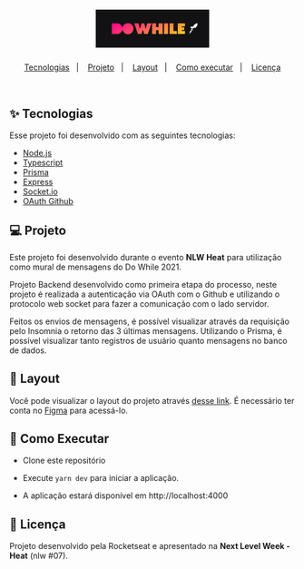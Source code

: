 <h1 align="center">
  <img alt="DoWhile" title="DoWhile" src="./assets/logo.png" width="200px" />
</h1>

<p align="center">
  <a href="#-tecnologias">Tecnologias</a>&nbsp;&nbsp;&nbsp;|&nbsp;&nbsp;&nbsp;
  <a href="#-projeto">Projeto</a>&nbsp;&nbsp;&nbsp;|&nbsp;&nbsp;&nbsp;
  <a href="#-layout">Layout</a>&nbsp;&nbsp;&nbsp;|&nbsp;&nbsp;&nbsp;
  <a href="#-como-executar">Como executar</a>&nbsp;&nbsp;&nbsp;|&nbsp;&nbsp;&nbsp;
  <a href="#-licença">Licença</a>
</p>

<br>

## ✨ Tecnologias

Esse projeto foi desenvolvido com as seguintes tecnologias:

- [Node.js](https://nodejs.org/en/)
- [Typescript](https://www.typescriptlang.org/)
- [Prisma](https://www.prisma.io/)
- [Express](https://expressjs.com/pt-br/)
- [Socket.io](https://socket.io/)
- [OAuth Github](https://docs.github.com/pt/developers/apps/building-oauth-apps/authorizing-oauth-apps)

## 💻 Projeto

Este projeto foi desenvolvido durante o evento **NLW Heat** para utilização como mural de mensagens do Do While 2021.

Projeto Backend desenvolvido como primeira etapa do processo, neste projeto é realizada a autenticação via OAuth com o Github e utilizando o protocolo web socket para fazer a comunicação com o lado servidor. 

Feitos os envios de mensagens, é possível visualizar através da requisição pelo Insomnia o retorno das 3 últimas mensagens. Utilizando o Prisma, é possível visualizar tanto registros de usuário quanto mensagens no banco de dados.

## 🔖 Layout

Você pode visualizar o layout do projeto através [desse link](https://www.figma.com/file/GaOSAvvH1R6edFXSpBJmd3/%5BNLW-Heat---Mission%3A-Impulse%5D-DoWhile2021-(Community)?node-id=2%3A3). É necessário ter conta no [Figma](https://figma.com) para acessá-lo.

## 🚀 Como Executar

- Clone este repositório
- Execute ```yarn dev``` para iniciar a aplicação.

- A aplicação estará disponível em http://localhost:4000

## 📝 Licença

Projeto desenvolvido pela Rocketseat e apresentado na **Next Level Week - Heat** (nlw #07).